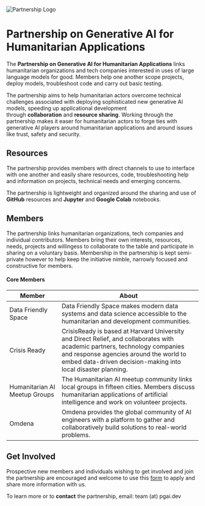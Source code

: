 ![Partnership Logo](https://github.com/Partnership-on-Generative-AI/Workspace/blob/main/media/PSHeader.png)

# Partnership on Generative AI for Humanitarian Applications

The **Partnership on Generative AI for Humanitarian Applications** links humanitarian organizations and tech companies interested in uses of large language models for good. Members help one another scope projects, deploy models, troubleshoot code and carry out basic testing.

The partnership aims to help humanitarian actors overcome technical challenges associated with deploying sophisticated new generative AI models, speeding up applicational development through **collaboration** and **resource sharing**. Working through the partnership makes it easer for humanitarian actors to forge ties with generative AI players around humanitarian applications and around issues like trust, safety and security.

## Resources

The partnership provides members with direct channels to use to interface with one another and easily share resources, code, troubleshooting help and information on projects, technical needs and emerging concerns. 

The partnership is lightweight and organized around the sharing and use of **GitHub** resources and **Jupyter** and **Google Colab** notebooks.

## Members

The partnership links humanitarian organizations, tech companies and individual contributors. Members bring their own interests, resources, needs, projects and willingess to collaborate to the table and participate in sharing on a voluntary basis. Membership in the partnership is kept semi-private however to help keep the initiative nimble, narrowly focused and constructive for members.

#### Core Members

Member | About
--- | ---
Data Friendly Space | Data Friendly Space makes modern data systems and data science accessible to the humanitarian and development communities.
Crisis Ready | CrisisReady is based at Harvard University and Direct Relief, and collaborates with academic partners, technology companies and response agencies around the world to embed data-driven decision-making into local disaster planning.
Humanitarian AI Meetup Groups | The Humanitarian AI meetup community links local groups in fifteen cities. Members discuss humanitarian applications of artificial intelligence and work on volunteer projects.
Omdena | Omdena provides the global community of AI engineers with a platform to gather and collaboratively build solutions to real-world problems.


## Get Involved

Prospective new members and individuals wishing to get involved and join the partnership are encouraged and welcome to use this [form](https://docs.google.com/forms/d/e/1FAIpQLSeSflcvaFvlMQhp97-PNU4bBmYUEoMNWslHffnROEm6VVa0rw/viewform?usp=sf_link) to apply and share more information with us.

To learn more or to **contact** the partnership, email: team (at) pgai.dev 
